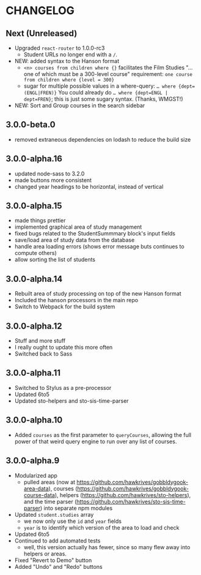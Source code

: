 # CHANGELOG

## Next (Unreleased)
- Upgraded `react-router` to 1.0.0-rc3
	- Student URLs no longer end with a `/`.
- NEW: added syntax to the Hanson format
	- `<n> courses from children where {}`
		facilitates the Film Studies "… one of which must be a 300-level course" requirement: `one course from children where {level = 300}`
	- sugar for multiple possible values in a where-query: `… where {dept=(ENGL|FREN)}`
		You could already do `… where {dept=ENGL | dept=FREN}`; this is just some sugary syntax. (Thanks, WMGST!)
- NEW: Sort and Group courses in the search sidebar


## 3.0.0-beta.0
- removed extraneous dependencies on lodash to reduce the build size


## 3.0.0-alpha.16
- updated node-sass to 3.2.0
- made buttons more consistent
- changed year headings to be horizontal, instead of vertical


## 3.0.0-alpha.15
- made things prettier
- implemented graphical area of study management
- fixed bugs related to the StudentSummmary block's input fields
- save/load area of study data from the database
- handle area loading errors (shows error message buts continues to compute others)
- allow sorting the list of students


## 3.0.0-alpha.14
- Rebuilt area of study processing on top of the new Hanson format
- Included the hanson processors in the main repo
- Switch to Webpack for the build system


## 3.0.0-alpha.12
- Stuff and more stuff
- I really ought to update this more often
- Switched back to Sass


## 3.0.0-alpha.11
- Switched to Stylus as a pre-processor
- Updated 6to5
- Updated sto-helpers and sto-sis-time-parser


## 3.0.0-alpha.10
- Added `courses` as the first parameter to `queryCourses`, allowing the full power of that weird query engine to run over any list of courses.


## 3.0.0-alpha.9
- Modularized app
	- pulled areas (now at https://github.com/hawkrives/gobbldygook-area-data), courses (https://github.com/hawkrives/gobbldygook-course-data), helpers (https://github.com/hawkrives/sto-helpers), and the time parser (https://github.com/hawkrives/sto-sis-time-parser) into separate npm modules
- Updated `student.studies` array
	- we now only use the `id` and `year` fields
	- `year` is to identify which version of the area to load and check
- Updated 6to5
- Continued to add automated tests
	- well, this version actually has fewer, since so many flew away into helpers or areas.
- Fixed "Revert to Demo" button
- Added "Undo" and "Redo" buttons

